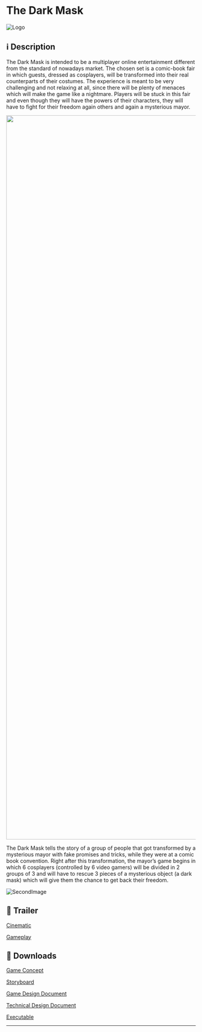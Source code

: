 **The Dark Mask**
===================

![Logo](https://image.ibb.co/fJqNid/13445558_1702822436645939_6732691753963597765_n.jpg)

<i class="icon-info"></i> :information_source: **Description**
-------------

The Dark Mask is intended to be a multiplayer online entertainment different from the standard of nowadays market. The chosen set is a comic-book fair in which guests, dressed as cosplayers, will be transformed into their real counterparts of their costumes. The experience is meant to be very challenging and not relaxing at all, since there will be plenty of menaces which will make the game like a nightmare. Players will be stuck in this fair and even though they will have the powers of their characters, they will have to fight for their freedom again others and again a mysterious mayor.

<img src="https://preview.ibb.co/f1auEJ/Screenshot_155.png" height="1920" width="1080"> 

The Dark Mask tells the story of a group of people that got transformed by a mysterious mayor with fake promises and tricks, while they were at a comic book convention. Right after this transformation, the mayor’s game begins in which 6 cosplayers (controlled by 6 video gamers) will be divided in 2 groups of 3 and will have to rescue 3 pieces of a mysterious object (a dark mask) which will give them the chance to get back their freedom.

![SecondImage](https://preview.ibb.co/b0hfod/Screenshot_156.png)

<i class="icon-video"></i> :movie_camera: **Trailer**
-------------

[Cinematic](https://www.youtube.com/watch?v=_-L16_2TvrY)

[Gameplay](https://www.youtube.com/watch?v=zq3q-9jGCXo)

<i class="icon-download"></i> :floppy_disk: **Downloads**
-------------

[<i class="icon-provider-github"></i> Game Concept](https://github.com/Wemarcus/TheDarkMask/raw/master/Documentation/Game%20Concept.pdf)

[<i class="icon-provider-github"></i> Storyboard](https://github.com/Wemarcus/TheDarkMask/raw/master/Documentation/Storyboard.pdf)

[<i class="icon-provider-github"></i> Game Design Document](https://github.com/Wemarcus/TheDarkMask/raw/master/Documentation/Game%20Design%20Document.pdf)

[<i class="icon-provider-github"></i> Technical Design Document](https://github.com/Wemarcus/TheDarkMask/raw/master/Documentation/Technical%20Design%20Document.pdf)

[<i class="icon-provider-github"></i> Executable](https://mega.nz/#!RE1RGZpS!_v3Bj8oqIhRVk0iqgKepV6iyBVdtM-blmJCjhBU81Dk)

-------------
